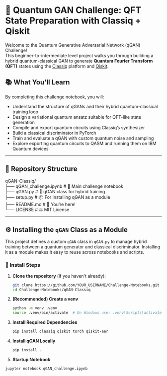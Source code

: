 # 🧠 Quantum GAN Challenge: QFT State Preparation with Classiq + Qiskit

Welcome to the Quantum Generative Adversarial Network (qGAN) Challenge!  
This beginner-to-intermediate level project walks you through building a hybrid quantum-classical GAN to generate **Quantum Fourier Transform (QFT)** states using the [Classiq](https://classiq.io) platform and [Qiskit](https://qiskit.org).

## 📚 What You'll Learn

By completing this challenge notebook, you will:

- Understand the structure of qGANs and their hybrid quantum-classical training loop
- Design a variational quantum ansatz suitable for QFT-like state generation
- Compile and export quantum circuits using Classiq’s synthesizer
- Build a classical discriminator in PyTorch
- Train and evaluate a qGAN with custom quantum noise and sampling
- Explore exporting quantum circuits to QASM and running them on IBM Quantum devices

---

## 📁 Repository Structure
qGAN-Classiq/  
├── qGAN_challenge.ipynb       # 🧪 Main challenge notebook  
├── qGAN.py                    # 🧠 qGAN class for hybrid training  
├── setup.py                   # 📦 For installing qGAN as a module  
├── README.md                  # 📄 You’re here!  
└── LICENSE                    # ⚖️ MIT License

---

## ⚙️ Installing the `qGAN` Class as a Module

This project defines a custom `qGAN` class in `qGAN.py` to manage hybrid training between a quantum generator and classical discriminator. Installing it as a module makes it easy to reuse across notebooks and scripts.

### 🧪 Install Steps

1. **Clone the repository** (if you haven't already):  
   ```bash  
   git clone https://github.com/YOUR_USERNAME/Challenge-Notebooks.git  
   cd Challenge-Notebooks/qGAN-Classiq  

3. **(Recommended) Create a venv**
   ```bash   
   python -m venv .venv  
   source .venv/bin/activate  # On Windows use: .venv\Scripts\activate  
   
6. **Install Required Dependencies**
   ```bash  
   pip install classiq qiskit torch qiskit-aer  

8. **Install qGAN Locally**
   ```bash  
   pip install .  

10. **Startup Notebook**
   ```bash  
   jupyter notebook qGAN_challenge.ipynb  

